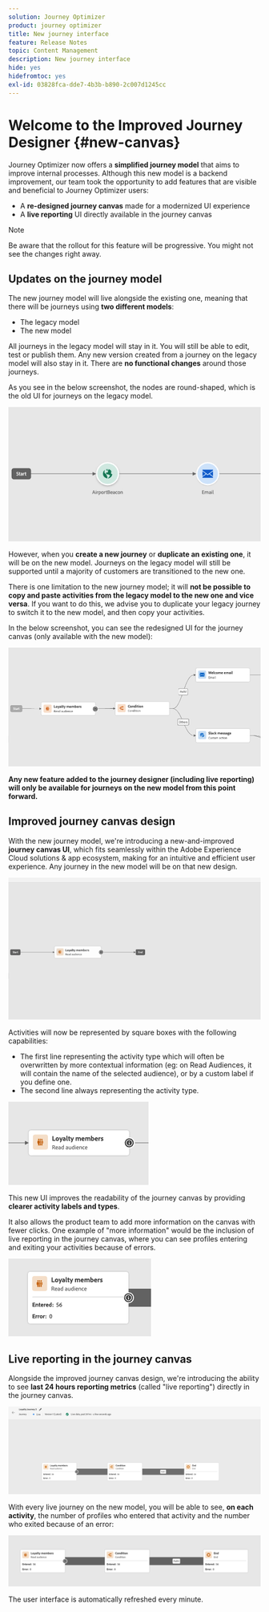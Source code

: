```yaml
---
solution: Journey Optimizer
product: journey optimizer
title: New journey interface
feature: Release Notes
topic: Content Management
description: New journey interface
hide: yes
hidefromtoc: yes
exl-id: 03828fca-dde7-4b3b-b890-2c007d1245cc
---
```

# Welcome to the Improved Journey Designer {#new-canvas}

Journey Optimizer now offers a **simplified journey model** that aims to improve internal processes. Although this new model is a backend improvement, our team took the opportunity to add features that are visible and beneficial to Journey Optimizer users:

* A **re-designed journey canvas** made for a modernized UI experience
* A **live reporting** UI directly available in the journey canvas

>[!NOTE]
>
>Be aware that the rollout for this feature will be progressive. You might not see the changes right away.

## Updates on the journey model

The new journey model will live alongside the existing one, meaning that there will be journeys using **two different models**:

* The legacy model
* The new model

All journeys in the legacy model will stay in it. You will still be able to edit, test or publish them. Any new version created from a journey on the legacy model will also stay in it. There are **no functional changes** around those journeys.

As you see in the below screenshot, the nodes are round-shaped, which is the old UI for journeys on the legacy model.

![](assets/new-canvas.png)

However, when you **create a new journey** or **duplicate an existing one**, it will be on the new model. Journeys on the legacy model will still be supported until a majority of customers are transitioned to the new one.

There is one limitation to the new journey model; it will **not be possible to copy and paste activities from the legacy model to the new one and vice versa**. If you want to do this, we advise you to duplicate your legacy journey to switch it to the new model, and then copy your activities.

In the below screenshot, you can see the redesigned UI for the journey canvas (only available with the new model):

![](assets/new-canvas2.png)

**Any new feature added to the journey designer (including live reporting) will only be available for journeys on the new model from this point forward.**

## Improved journey canvas design

With the new journey model, we're introducing a new-and-improved **journey canvas UI**, which fits seamlessly within the Adobe Experience Cloud solutions & app ecosystem, making for an intuitive and efficient user experience. Any journey in the new model will be on that new design.

![](assets/new-canvas3.gif)

Activities will now be represented by square boxes with the following capabilities:

* The first line representing the activity type which will often be overwritten by more contextual information (eg: on Read Audiences, it will contain the name of the selected audience), or by a custom label if you define one. 
* The second line always representing the activity type.

![](assets/new-canvas4.png)

This new UI improves the readability of the journey canvas by providing **clearer activity labels and types**.

It also allows the product team to add more information on the canvas with fewer clicks. One example of "more information" would be the inclusion of live reporting in the journey canvas, where you can see profiles entering and exiting your activities because of errors. 

![](assets/new-canvas5.png)


## Live reporting in the journey canvas

Alongside the improved journey canvas design, we're introducing the ability to see **last 24 hours reporting metrics** (called "live reporting") directly in the journey canvas.

![](assets/new-canvas6bis.png)

With every live journey on the new model, you will be able to see, **on each activity**, the number of profiles who entered that activity and the number who exited because of an error:

![](assets/new-canvas8.png)

<!--`
With every live journey on the new model, you will be able to see two types of "last 24 hours" reporting information:

* On a **new insert**, you will see:
    * The number of profiles that have been exported for audience-triggered journeys. You will see the number of profiles available in the last export job alongside the time when that export has been made.
    * The number of profiles who exited the journey
    * The percentage of errors
    ![](assets/new-canvas7.png)
* **On each activity**, you will see the number of profiles who entered that activity and the number who exited because of an error:
    ![](assets/new-canvas8.png)
-->

The user interface is automatically refreshed every minute.

<!--
Please note that you may see differences between the number of exported profiles and the number of profiles flowing through the journey. The exported profiles count only provides information about the last export job being made while the number of profiles entering an activity only contains profiles who did it in the last 24 hours. This can especially be visible on recurring daily journeys as there could be a data overlap between two days.
-->
